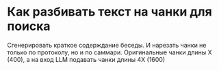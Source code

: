 # Как разбивать текст на чанки для поиска

Сгенерировать краткое содерждание беседы. И нарезать чанки не только 
по протоколу, но и по саммари. Оригинальные чанки длины X (400), а на вход LLM подавать чанки длины 4X (1600)
